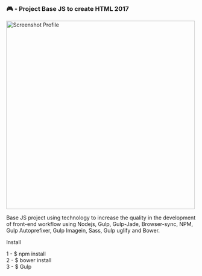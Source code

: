 ### 🎮  - Project Base JS to create HTML 2017

<img src="https://github.com/kleitonADS/ProjectBaseToHTML2017/blob/master/basefe.gif"  width="500px" alt="Screenshot Profile" />

</br>

Base JS project using technology to increase the quality in the development of front-end workflow using Nodejs, Gulp, Gulp-Jade, Browser-sync, NPM, Gulp Autoprefixer, Gulp Imagein, Sass, Gulp uglify and Bower.

Install

1 - $ npm install</br>
2 - $ bower install</br>
3 - $ Gulp</br>
